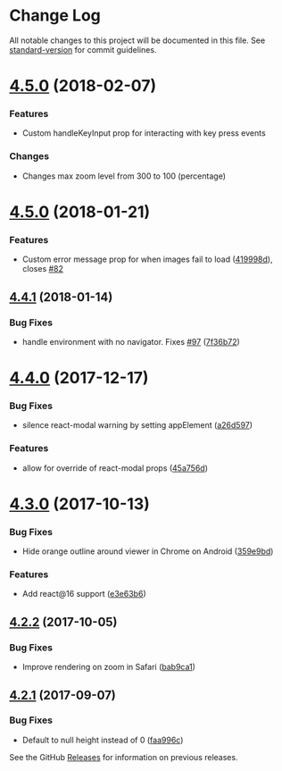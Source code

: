 # Change Log

All notable changes to this project will be documented in this file. See [standard-version](https://github.com/conventional-changelog/standard-version) for commit guidelines.

<a name="4.6.0"></a>
# [4.5.0](https://github.com/inviso-org/react-image-lightbox/compare/v4.5.0...v4.6.0) (2018-02-07)


### Features

* Custom handleKeyInput prop for interacting with key press events

### Changes
* Changes max zoom level from 300 to 100 (percentage)

<a name="4.5.0"></a>
# [4.5.0](https://github.com/fritz-c/react-image-lightbox/compare/v4.4.1...v4.5.0) (2018-01-21)


### Features

* Custom error message prop for when images fail to load ([419998d](https://github.com/fritz-c/react-image-lightbox/commit/419998d)), closes [#82](https://github.com/fritz-c/react-image-lightbox/issues/82)



<a name="4.4.1"></a>
## [4.4.1](https://github.com/fritz-c/react-image-lightbox/compare/v4.4.0...v4.4.1) (2018-01-14)


### Bug Fixes

* handle environment with no navigator. Fixes [#97](https://github.com/fritz-c/react-image-lightbox/issues/97) ([7f36b72](https://github.com/fritz-c/react-image-lightbox/commit/7f36b72))



<a name="4.4.0"></a>
# [4.4.0](https://github.com/fritz-c/react-image-lightbox/compare/v4.3.0...v4.4.0) (2017-12-17)


### Bug Fixes

* silence react-modal warning by setting appElement ([a26d597](https://github.com/fritz-c/react-image-lightbox/commit/a26d597))


### Features

* allow for override of react-modal props ([45a756d](https://github.com/fritz-c/react-image-lightbox/commit/45a756d))



<a name="4.3.0"></a>
# [4.3.0](https://github.com/fritz-c/react-image-lightbox/compare/v4.2.2...v4.3.0) (2017-10-13)


### Bug Fixes

* Hide orange outline around viewer in Chrome on Android ([359e9bd](https://github.com/fritz-c/react-image-lightbox/commit/359e9bd))


### Features

* Add react@16 support ([e3e63b6](https://github.com/fritz-c/react-image-lightbox/commit/e3e63b6))



<a name="4.2.2"></a>
## [4.2.2](https://github.com/fritz-c/react-image-lightbox/compare/v4.2.1...v4.2.2) (2017-10-05)


### Bug Fixes

* Improve rendering on zoom in Safari ([bab9ca1](https://github.com/fritz-c/react-image-lightbox/commit/bab9ca1))



<a name="4.2.1"></a>
## [4.2.1](https://github.com/fritz-c/react-image-lightbox/compare/v4.1.0...v4.2.1) (2017-09-07)


### Bug Fixes

* Default to null height instead of 0 ([faa996c](https://github.com/fritz-c/react-image-lightbox/commit/faa996c))


See the GitHub [Releases](https://github.com/fritz-c/react-image-lightbox/releases) for information on previous releases.
